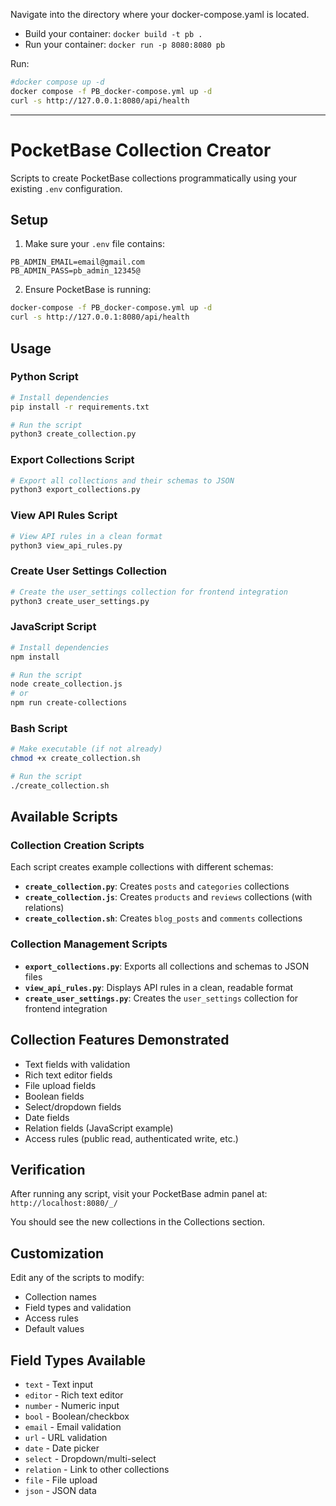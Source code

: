 
Navigate into the directory where your docker-compose.yaml is located.

* Build your container: `docker build -t pb .`
* Run your container: `docker run -p 8080:8080 pb`

Run:

```sh
#docker compose up -d
docker compose -f PB_docker-compose.yml up -d
curl -s http://127.0.0.1:8080/api/health
```

---

# PocketBase Collection Creator

Scripts to create PocketBase collections programmatically using your existing `.env` configuration.

## Setup

1. Make sure your `.env` file contains:
   
```
PB_ADMIN_EMAIL=email@gmail.com
PB_ADMIN_PASS=pb_admin_12345@
```

2. Ensure PocketBase is running:

```bash
docker-compose -f PB_docker-compose.yml up -d
curl -s http://127.0.0.1:8080/api/health
```

## Usage

### Python Script
```bash
# Install dependencies
pip install -r requirements.txt

# Run the script
python3 create_collection.py
```

### Export Collections Script
```bash
# Export all collections and their schemas to JSON
python3 export_collections.py
```

### View API Rules Script
```bash
# View API rules in a clean format
python3 view_api_rules.py
```

### Create User Settings Collection

```bash
# Create the user_settings collection for frontend integration
python3 create_user_settings.py
```

### JavaScript Script

```bash
# Install dependencies
npm install

# Run the script
node create_collection.js
# or
npm run create-collections
```

### Bash Script

```bash
# Make executable (if not already)
chmod +x create_collection.sh

# Run the script
./create_collection.sh
```

## Available Scripts

### Collection Creation Scripts
Each script creates example collections with different schemas:

- **`create_collection.py`**: Creates `posts` and `categories` collections
- **`create_collection.js`**: Creates `products` and `reviews` collections (with relations)
- **`create_collection.sh`**: Creates `blog_posts` and `comments` collections

### Collection Management Scripts
- **`export_collections.py`**: Exports all collections and schemas to JSON files
- **`view_api_rules.py`**: Displays API rules in a clean, readable format
- **`create_user_settings.py`**: Creates the `user_settings` collection for frontend integration

## Collection Features Demonstrated

- Text fields with validation
- Rich text editor fields
- File upload fields
- Boolean fields
- Select/dropdown fields
- Date fields
- Relation fields (JavaScript example)
- Access rules (public read, authenticated write, etc.)

## Verification

After running any script, visit your PocketBase admin panel at: `http://localhost:8080/_/`

You should see the new collections in the Collections section.

## Customization

Edit any of the scripts to modify:
- Collection names
- Field types and validation
- Access rules
- Default values

## Field Types Available

- `text` - Text input
- `editor` - Rich text editor
- `number` - Numeric input
- `bool` - Boolean/checkbox
- `email` - Email validation
- `url` - URL validation
- `date` - Date picker
- `select` - Dropdown/multi-select
- `relation` - Link to other collections
- `file` - File upload
- `json` - JSON data
